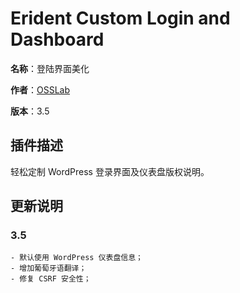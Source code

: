 ﻿Erident Custom Login and Dashboard
===================

**名称**：登陆界面美化

**作者**：[OSSLab](http://osslab.online/)

**版本**：3.5



插件描述
-------------

轻松定制 WordPress 登录界面及仪表盘版权说明。



更新说明
-------------------

### 3.5

	- 默认使用 WordPress 仪表盘信息；
	- 增加葡萄牙语翻译；
	- 修复 CSRF 安全性；
